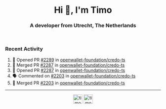 <h1 align="center">Hi 👋, I'm Timo</h1>
<h3 align="center">A developer from Utrecht, The Netherlands</h3>
<br/>
<!-- https://github.com/rahuldkjain/github-profile-readme-generator --!>

<!--  <p align="left"><img src="https://github-readme-stats.vercel.app/api?username=timoglastra&show_icons=true&count_private=true&" alt="timoglastra" /></p> --!>

<!--
Github language stats
<p align="left"><img src="https://github-readme-stats.vercel.app/api/top-langs/?username=timoglastra&layout=compact" alt="timoglastra" /><p>
-->

<!-- Codestats language stats -->
<!-- <p align="left"><img src="https://codestats-readme.vercel.app/api/top-langs/?username=timoglastra&layout=compact&language_count=12" alt="timoglastra" /><p>    --!>
  
<h3>Recent Activity</h3>

<!--START_SECTION:activity-->
1. 💪 Opened PR [#2289](https://github.com/openwallet-foundation/credo-ts/pull/2289) in [openwallet-foundation/credo-ts](https://github.com/openwallet-foundation/credo-ts)
2. 🎉 Merged PR [#2287](https://github.com/openwallet-foundation/credo-ts/pull/2287) in [openwallet-foundation/credo-ts](https://github.com/openwallet-foundation/credo-ts)
3. 💪 Opened PR [#2287](https://github.com/openwallet-foundation/credo-ts/pull/2287) in [openwallet-foundation/credo-ts](https://github.com/openwallet-foundation/credo-ts)
4. 🗣 Commented on [#2203](https://github.com/openwallet-foundation/credo-ts/pull/2203#issuecomment-2884657065) in [openwallet-foundation/credo-ts](https://github.com/openwallet-foundation/credo-ts)
5. 🎉 Merged PR [#2203](https://github.com/openwallet-foundation/credo-ts/pull/2203) in [openwallet-foundation/credo-ts](https://github.com/openwallet-foundation/credo-ts)
<!--END_SECTION:activity-->

---

<p align="center">
<a href="https://twitter.com/timoglastra" target="blank"><img align="center" src="https://cdn.jsdelivr.net/npm/simple-icons@3.0.1/icons/twitter.svg" alt="timoglastra" height="30" width="30" /></a>
<a href="https://linkedin.com/in/timoglastra" target="blank"><img align="center" src="https://cdn.jsdelivr.net/npm/simple-icons@3.0.1/icons/linkedin.svg" alt="timoglastra" height="30" width="30" /></a>
</p>



